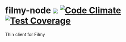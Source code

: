 filmy-node <img src="https://travis-ci.org/gonzalovazquez/filmy-node.svg?branch=master">
[![Code Climate](https://codeclimate.com/github/gonzalovazquez/filmy-node/badges/gpa.svg)](https://codeclimate.com/github/gonzalovazquez/filmy-node)
[![Test Coverage](https://codeclimate.com/github/gonzalovazquez/filmy-node/badges/coverage.svg)](https://codeclimate.com/github/gonzalovazquez/filmy-node/coverage)
==========

Thin client for Filmy
